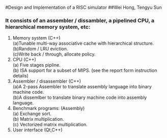 #Design and Implementation of a RISC simulator 
##Wei Hong, Tengyu Sun
### It consists of an assembler / dissambler, a pipelined CPU, a hierarchical memory system, etc:  
1. Memory system (C++)   
    (a)Tunable multi-way associative cache with hierarchical structure.   
	(b)Random / LRU eviction.   
	(c)Write back / through, allocate policy.  
2. CPU (C++)  
	(a) Five stages pipline.  
	(b) ISA support for a subset of MIPS. (see the report form instruction details)  
3. Assembler / disassembler (C++)  
	(a)A 2-pass Assembler to translate assembly language into binary machine code.  
	(b)A dissemlber to translate binary machine code into assembly language.  
4. Benchmark programs: (Assembly)  
	(a) Exchange sort.  
	(b) Matrix multiplication.  
	(c) Vectorized matrix multiplication.  
5. User interface (Qt,C++)  

